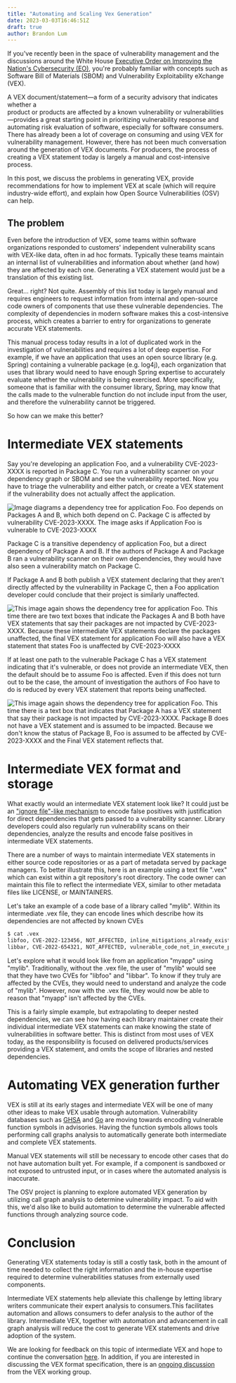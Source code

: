 ```yaml
---
title: "Automating and Scaling Vex Generation"
date: 2023-03-03T16:46:51Z
draft: true
author: Brandon Lum
---
```

If you've recently been in the space of vulnerability management and the
discussions around the White House
[Executive Order on Improving the Nation's Cybersecurity (EO)](https://www.whitehouse.gov/briefing-room/presidential-actions/2021/05/12/executive-order-on-improving-the-nations-cybersecurity/),
you're probably familiar with concepts such as Software Bill of Materials (SBOM)
and Vulnerability Exploitability eXchange (VEX).

A VEX document/statement—a form of a security advisory that indicates whether a  
product or products are affected by a known vulnerability or
vulnerabilities—provides a great starting point in prioritizing vulnerability
response and automating risk evaluation of software, especially for software
consumers. There has already been a lot of coverage on consuming and using VEX
for vulnerability management. However, there has not been much conversation 
around the generation of VEX documents. For producers, the process of creating a
VEX statement today is largely a manual and cost-intensive process.
<!--more-->

In this post, we discuss the problems in generating VEX, provide recommendations
for how to implement VEX at scale (which will require industry-wide effort), and
explain how Open Source Vulnerabilities (OSV) can help.

## The problem

Even before the introduction of VEX, some teams within software organizations
responded to customers' independent vulnerability scans with VEX-like data,
often in ad hoc formats. Typically these teams maintain an internal list of
vulnerabilities and information about whether (and how) they are affected by
each one. Generating a VEX statement would just be a translation of this
existing list.

Great… right? Not quite. Assembly of this list today is largely manual and
requires engineers to request information from internal and open-source code
owners of components that use these vulnerable dependencies. The complexity of
dependencies in modern software makes this a cost-intensive process, which
creates a barrier to entry for organizations to generate accurate VEX
statements. 

This manual process today results in a lot of duplicated work in the
investigation of vulnerabilities and requires a lot of deep expertise. For
example, if we have an application that uses an open source library (e.g.
Spring) containing a vulnerable package (e.g. log4j), each organization that
uses that library would need to have enough Spring expertise to accurately
evaluate whether the vulnerability is being exercised. More specifically,
someone that is familiar with the consumer library, Spring, may know that the
calls made to the vulnerable function do not include input from the user, and
therefore the vulnerability cannot be triggered.

So how can we make this better? 

# Intermediate VEX statements

Say you're developing an application Foo, and a vulnerability CVE-2023-XXXX is
reported in Package C. You run a vulnerability scanner on your dependency graph
or SBOM and see the vulnerability reported. Now you have to triage the
vulnerability and either patch, or create a VEX statement if the vulnerability
does not actually affect the application. 

![Image diagrams a dependency tree for application Foo. Foo depends on Packages A and B, which both depend on C. Package C is affected by vulnerability CVE-2023-XXXX. The image asks if Application Foo is vulnerable to CVE-2023-XXXX](/../../resources/_gen/images/1st_vex_image.png "Dependency tree for aplication Foo")

Package C is a transitive dependency of application Foo, but a direct dependency
of Package A and B. If the authors of Package A and Package B ran a
vulnerability scanner on their own dependencies, they would have also seen a
vulnerability match on Package C. 

If Package A and B both publish a VEX statement declaring that they aren't directly 
affected by the vulnerability in Package C, then a Foo application developer could 
conclude that their project is similarly unaffected.

![This image again shows the dependency tree for application Foo. This time there are two text boxes that indicate the Packages A and B both have VEX statements that say their packages are not impacted by CVE-2023-XXXX. Because these intermediate VEX statements declare the packages unaffected, the final VEX statement for application Foo will also have a VEX statement that states Foo is unaffected by CVE-2023-XXXX](/../../resources/_gen/images/2nd_vex_image.png "Intermediate VEX statements, final VEX unaffected")

If at least one path to the vulnerable Package C has a VEX statement indicating
that it's vulnerable, or does not provide an intermediate VEX, then the default
should be to assume Foo is affected. Even if this does not turn out to be the case, 
the amount of investigation the authors of Foo have to do is reduced by every VEX 
statement that reports being unaffected. 

![This image again shows the dependency tree for application Foo. This time there is a text box that indicates that Package A has a VEX statement that say their package is not impacted by CVE-2023-XXXX. Package B does not have a VEX statement and is assumed to be impacted. Because we don't know the status of Package B, Foo is assumed to be affected by CVE-2023-XXXX and the Final VEX statement reflects that.](/../../resources/_gen/images/3rd_vex_image.png "Missing an intermediate VEX statement, final VEX shows Foo affected")

# Intermediate VEX format and storage

What exactly would an intermediate VEX statement look like? It could just be an
["ignore file"-like mechanism](https://google.github.io/osv-scanner/configuration/#ignore-vulnerabilities-by-id)
to encode false positives with justification for direct dependencies that gets
passed to a vulnerability scanner. Library developers could also regularly run
vulnerability scans on their dependencies, analyze the results and encode false
positives in intermediate VEX statements.

There are a number of ways to maintain intermediate VEX statements in either
source code repositories or as a part of metadata served by package managers. To
better illustrate this, here is an example using a text file ".vex" which can
exist within a git repository's root directory. The code owner can maintain this
file to reflect the intermediate VEX, similar to other metadata files like
LICENSE, or MAINTAINERS.

Let's take an example of a code base of a library called "mylib". Within its
intermediate .vex file, they can encode lines which describe how its
dependencies are not affected by known CVEs

```bash  
$ cat .vex  
libfoo, CVE-2022-123456, NOT_AFFECTED, inline_mitigations_already_exist  
libbar, CVE-2022-654321, NOT_AFFECTED, vulnerable_code_not_in_execute_path  
```

Let's explore what it would look like from an application "myapp" using "mylib".
Traditionally, without the .vex file, the user of "mylib" would see that they
have two CVEs for "libfoo" and "libbar". To know if they truly are affected by
the CVEs, they would need to understand and analyze the code of "mylib".
However, now with the .vex file, they would now be able to reason that "myapp"
isn't affected by the CVEs. 

This is a fairly simple example, but extrapolating to deeper nested
dependencies, we can see how having each library maintainer create their
individual intermediate VEX statements can make knowing the state of
vulnerabilities in software better. This is distinct from most uses of VEX today,
as the responsibility is focused on delivered products/services providing a VEX 
statement, and omits the scope of libraries and nested dependencies.

# Automating VEX generation further

VEX is still at its early stages and intermediate VEX will be one of many other
ideas to make VEX usable through automation. Vulnerability databases such as
[GHSA](https://github.com/advisories) and [Go](https://vuln.go.dev/) are moving
towards encoding vulnerable function symbols in advisories. Having the function
symbols allows tools performing call graphs analysis to automatically generate
both intermediate and complete VEX statements. 

Manual VEX statements will still be necessary to encode other cases that do not
have automation built yet. For example, if a component is sandboxed or not
exposed to untrusted input, or in cases where the automated analysis is
inaccurate. 

The OSV project is planning to explore automated VEX generation by utilizing
call graph analysis to determine vulnerability impact. To aid with this, we'd
also like to build automation to determine the vulnerable affected functions
through analyzing source code. 

# Conclusion

Generating VEX statements today is still a costly task, both in the amount of
time needed to collect the right information and the in-house expertise required
to determine vulnerabilities statuses from externally used components.

Intermediate VEX statements help alleviate this challenge by letting library
writers communicate their expert analysis to consumers.This facilitates
automation and allows consumers to defer analysis to the author of the library.
Intermediate VEX, together with automation and advancement in call graph
analysis will reduce the cost to generate VEX statements and drive adoption of
the system.

We are looking for feedback on this topic of intermediate VEX and hope to
continue the conversation [here](https://github.com/google/osv.dev/issues/1080).
In addition, if you are interested in discussing the VEX format specification,
there is an
[ongoing discussion](https://docs.google.com/document/d/1WxMVlVJDvk0G6-UD3Vf7E30gCBuDep8AeiubwtIDo-o/edit)
from the VEX working group.

